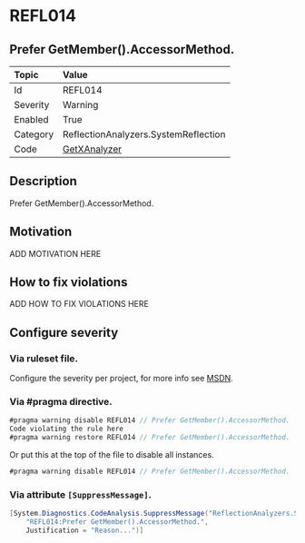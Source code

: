 # REFL014
## Prefer GetMember().AccessorMethod.

| Topic    | Value
| :--      | :--
| Id       | REFL014
| Severity | Warning
| Enabled  | True
| Category | ReflectionAnalyzers.SystemReflection
| Code     | [GetXAnalyzer]([GetXAnalyzer](https://github.com/DotNetAnalyzers/ReflectionAnalyzers/blob/master/ReflectionAnalyzers/NodeAnalzers/GetXAnalyzer.cs))

## Description

Prefer GetMember().AccessorMethod.

## Motivation

ADD MOTIVATION HERE

## How to fix violations

ADD HOW TO FIX VIOLATIONS HERE

<!-- start generated config severity -->
## Configure severity

### Via ruleset file.

Configure the severity per project, for more info see [MSDN](https://msdn.microsoft.com/en-us/library/dd264949.aspx).

### Via #pragma directive.
```C#
#pragma warning disable REFL014 // Prefer GetMember().AccessorMethod.
Code violating the rule here
#pragma warning restore REFL014 // Prefer GetMember().AccessorMethod.
```

Or put this at the top of the file to disable all instances.
```C#
#pragma warning disable REFL014 // Prefer GetMember().AccessorMethod.
```

### Via attribute `[SuppressMessage]`.

```C#
[System.Diagnostics.CodeAnalysis.SuppressMessage("ReflectionAnalyzers.SystemReflection", 
    "REFL014:Prefer GetMember().AccessorMethod.", 
    Justification = "Reason...")]
```
<!-- end generated config severity -->